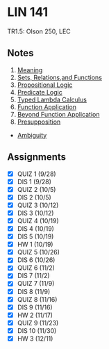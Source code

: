 # LIN 141
TR1.5: Olson 250, LEC
## Notes
1. [Meaning](meaning.md)
2. [Sets, Relations,and Functions](sets-relations-functions.md)
3. [Propositional Logic](propositional-logic.md)
4. [Predicate Logic](predicate-logic.md)
5. [Typed Lambda Calculus](typed-lambda-calculus.md)
6. [Function Application](function-application.md)
7. [Beyond Function Application](beyond-function-application.md)
8. [Presupposition](presupposition.md)
- [Ambiguity](ambiguity.md)
## Assignments
- [x] QUIZ 1 (9/28)
- [x] DIS 1 (9/28)
- [x] QUIZ 2 (10/5)
- [x] DIS 2 (10/5)
- [x] QUIZ 3 (10/12)
- [x] DIS 3 (10/12)
- [x] QUIZ 4 (10/19)
- [x] DIS 4 (10/19)
- [x] DIS 5 (10/19)
- [x] HW 1 (10/19)
- [x] QUIZ 5 (10/26)
- [x] DIS 6 (10/26)
- [x] QUIZ 6 (11/2)
- [x] DIS 7 (11/2)
- [x] QUIZ 7 (11/9)
- [x] DIS 8 (11/9)
- [x] QUIZ 8 (11/16)
- [x] DIS 9 (11/16)
- [x] HW 2 (11/17)
- [x] QUIZ 9 (11/23)
- [x] DIS 10 (11/30)
- [x] HW 3 (12/11)